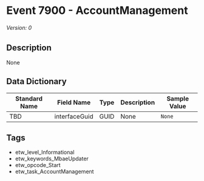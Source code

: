 # Event 7900 - AccountManagement
###### Version: 0

## Description
None

## Data Dictionary
|Standard Name|Field Name|Type|Description|Sample Value|
|---|---|---|---|---|
|TBD|interfaceGuid|GUID|None|`None`|

## Tags
* etw_level_Informational
* etw_keywords_MbaeUpdater
* etw_opcode_Start
* etw_task_AccountManagement